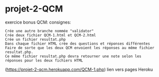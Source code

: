 # projet-2-QCM
exercice bonus QCM:
consignes:

    Crée une autre branche nommée "validator"
    Crée deux fichier QCM-1.html et QCM-2.html
    Crée un fichier resultat.php
    Dans chaque fichier HTML crée des questions et réponses différentes
    Faire de sorte que les deux QCM envoient les réponses au même fichier resultat.php.
    Ce même fichier resultat.php devra retourner une note selon les réponses pour les deux fichiers HTML

(https://projet-2-qcm.herokuapp.com/QCM-1.php) lien vers pages Heroku

